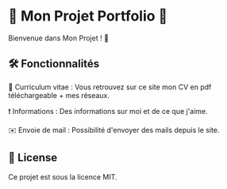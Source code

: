 # 🌟 Mon Projet Portfolio 🌟
Bienvenue dans Mon Projet ! 🚀

## 🛠️ Fonctionnalités
📃 Curriculum vitae : Vous retrouvez sur ce site mon CV en pdf téléchargeable + mes réseaux.

❗️ Informations : Des informations sur moi et de ce que j'aime. 

✉️ Envoie de mail : Possibilité d'envoyer des mails depuis le site.

## 📄 License
Ce projet est sous la licence MIT.

